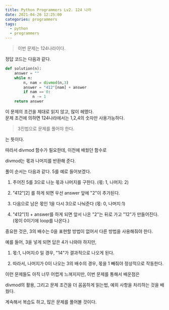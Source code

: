 ```yaml
---
title: Python Programmers Lv2. 124 나라
date: 2021-04-26 12:25:00
categories: programmers
tags:
  - python
  - programmers
---
```

>이번 문제는 124나라이다.

정답 코드는 다음과 같다.

~~~python
def solution(n):
    answer = ""
    while n:
        n, nam = divmod(n,3)
        answer = "412"[nam] + answer
        if nam == 0:
            n -= 1
    return answer
~~~

이 문제의 조건을 제대로 읽지 않고, 많이 헤맸다.  
문제 조건에 의하면 124나라에서는 1,2,4의 숫자만 사용가능하다.  

> 3진법으로 문제를 풀어야 한다.  

는 뜻이다.  

따라서 divmod 함수가 필요한데, 이전에 배웠던 함수로  

divmod는 몫과 나머지를 반환해 준다.  

풀이 순서는 다음과 같다.  5를 예로 들어보겠다.

1. 주어진 5를 3으로 나눈 몫과 나머지를 구한다.  (몫: 1, 나머지: 2)  

2. "412"[2] 를 하게 되면 우선 answer 앞에 "2"이 추가된다.  

3. 다음으로 남은 몫인 1을 다시 3으로 나눠준다 (몫: 0, 나머지:1)

4. "412"[1] + answer를 하게 되면 앞서 나온 "2"는 뒤로 가고 "12"가 만들어진다. (몫이 0이기에 loop를 나온다.)

중요한 것은, 3의 배수는 0을 표현할 방법이 없어서 다른 방법을 사용해줘야 한다.

예를 들어, 3을 넣게 되면 답은 4가 나와야 하지만,

1. 몫:1, 나머지:0 일 경우, "14"가 결과적으로 나오게 된다.

2. 따라서, 나머지가 0이 나오는 3의 배수의 경우, 몫을 1 빼줘야 정상적으로 작동한다.

이런 문제들도 아직 너무 어렵게 느껴지지만, 이번 문제를 통해서 배운점은  

divmod의 활용, 그리고 문제 조건을 더 꼼꼼하게 읽는법, 예외 사항을 처리하는 것을 배웠다.  

계속해서 복습도 하고, 많은 문제를 풀어볼 것이다.  
